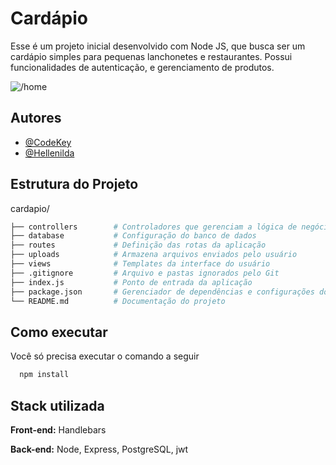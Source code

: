 
# Cardápio
Esse é um projeto inicial desenvolvido com Node JS, que busca ser um cardápio simples para pequenas lanchonetes e restaurantes. Possui funcionalidades de autenticação, e gerenciamento de produtos.

![/home](./uploads/img.png)
## Autores

- [@CodeKey](https://www.github.com/ccodekey)
- [@Hellenilda](https://www.github.com/hellenilda)


## Estrutura do Projeto

cardapio/
```bash
├── controllers        # Controladores que gerenciam a lógica de negócio  
├── database           # Configuração do banco de dados 
├── routes             # Definição das rotas da aplicação  
├── uploads            # Armazena arquivos enviados pelo usuário  
├── views              # Templates da interface do usuário  
├── .gitignore         # Arquivo e pastas ignorados pelo Git  
├── index.js           # Ponto de entrada da aplicação  
├── package.json       # Gerenciador de dependências e configurações do projeto  
└── README.md          # Documentação do projeto  

```

## Como executar

Você só precisa executar o comando a seguir

```bash
  npm install
```


## Stack utilizada

**Front-end:** Handlebars

**Back-end:** Node, Express, PostgreSQL, jwt

